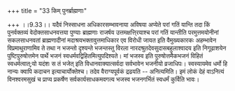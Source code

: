 +++
title = "33 किम् पुनर्ब्राह्मणाः"

+++
।।9.33।। यदैवं निस्साधना अधिकारसम्भावनाया अविषया अप्येते परां गतिं यान्ति
तदा किं पुनर्वक्तव्यं वेदोक्तसाधनवत्तया पुण्याः ब्राह्मणाः राजर्षय
उत्तमक्षत्ति्रयाश्च परां गतिं यान्तीति परमुत्तमयोनीनां सकलसाधनवतां
ब्राह्मणादीनां मदाश्रयभक्तावुत्तमाधिकार एव विरोधी जायत इति वैमुख्यकारकः
अहम्भावेन विप्रमाथुराणामिव ते तथा न भजन्तो दृश्यन्ते भजन्तस्तु विरला
नारदश्रुतदेवसुदासबहुलाश्वादय इति निगूढाशयेन पुष्टिपुरुषोत्तमेन पार्थे
भजनं स्वधर्मवद्विहितमित्युपदिश्यते। मां भजस्व इति पुरुषोत्तमैकभजनं विहितं
स्वधर्मत्वात्;यो यदंशः स तं भजेत् इति विधानवाक्यात्सर्वदा सर्वभावेन
भजनीयो व्रजाधिपः। स्वस्यायमेव धर्मो हि नान्यः क्वापि कदाचन
इत्याचार्योक्तेश्च। तदेव वैराग्यपूर्वकं द्रढयति -- अनित्यमिति। इमं लोकं
देहं वाऽनित्यं विनश्वरमसुखं च प्राप्य प्रकर्षेण सर्वकार्यसाधकमवगत्य
भजस्व भजनगर्भितं स्वधर्मं कुर्विति भावः।
